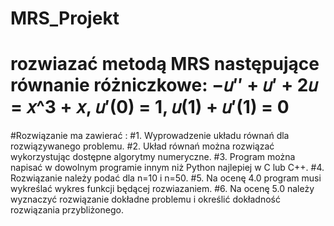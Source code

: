 # MRS_Projekt
# rozwiazać metodą MRS następujące równanie różniczkowe: −𝑢″ + 𝑢′ + 2𝑢 = 𝑥^3 + 𝑥, 𝑢′(0) = 1, 𝑢(1) + 𝑢′(1) = 0
#Rozwiązanie ma zawierać :
#1. Wyprowadzenie układu równań dla rozwiązywanego problemu.
#2. Układ równań można rozwiązać wykorzystując dostępne algorytmy numeryczne.
#3. Program można napisać w dowolnym programie innym niż Python najlepiej w C lub C++.
#4. Rozwiązanie należy podać dla n=10 i n=50.
#5. Na ocenę 4.0 program musi wykreślać wykres funkcji będącej rozwiazaniem.
#6. Na ocenę 5.0 należy wyznaczyć rozwiązanie dokładne problemu i określić dokładność rozwiązania przybliżonego.
